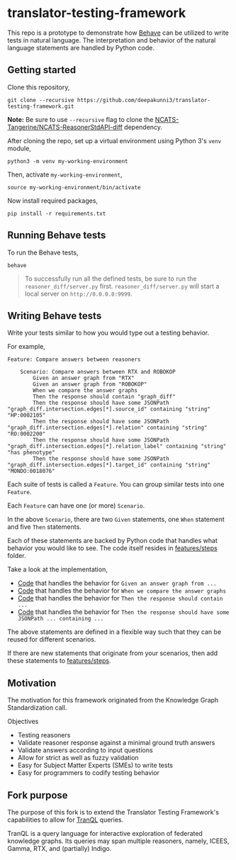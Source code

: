 # translator-testing-framework

This repo is a prototype to demonstrate how [Behave](https://behave.readthedocs.io/en/latest/) can be utilized to write tests in natural language. The interpretation and behavior of the natural language statements are handled by Python code.

## Getting started

Clone this repository,
```
git clone --recursive https://github.com/deepakunni3/translator-testing-framework.git
```

**Note:** Be sure to use `--recursive` flag to clone the [NCATS-Tangerine/NCATS-ReasonerStdAPI-diff](https://github.com/NCATS-Tangerine/NCATS-ReasonerStdAPI-diff) dependency.

After cloning the repo, set up a virtual environment using Python 3's `venv` module,
```
python3 -m venv my-working-environment
```

Then, activate `my-working-environment`,
```
source my-working-environment/bin/activate
```

Now install required packages,
```
pip install -r requirements.txt
```


## Running Behave tests

To run the Behave tests,
```
behave
```

> To successfully run all the defined tests, be sure to run the `reasoner_diff/server.py` first.
> `reasoner_diff/server.py` will start a local server on `http://0.0.0.0:9999`.


## Writing Behave tests

Write your tests similar to how you would type out a testing behavior.

For example,
```
Feature: Compare answers between reasoners

    Scenario: Compare answers between RTX and ROBOKOP
        Given an answer graph from "RTX"
        Given an answer graph from "ROBOKOP"
        When we compare the answer graphs
        Then the response should contain "graph_diff"
        Then the response should have some JSONPath "graph_diff.intersection.edges[*].source_id" containing "string" "HP:0002105"
        Then the response should have some JSONPath "graph_diff.intersection.edges[*].relation" containing "string" "RO:0002200"
        Then the response should have some JSONPath "graph_diff.intersection.edges[*].relation_label" containing "string" "has phenotype"
        Then the response should have some JSONPath "graph_diff.intersection.edges[*].target_id" containing "string" "MONDO:0018076"

```

Each suite of tests is called a `Feature`. You can group similar tests into one `Feature`.

Each `Feature` can have one (or more) `Scenario`.

In the above `Scenario`, there are two `Given` statements, one `When` statement and five `Then` statements.

Each of these statements are backed by Python code that handles what behavior you would like to see. The code itself resides in [features/steps](https://github.com/deepakunni3/translator-testing-framework/tree/master/features/steps) folder.

Take a look at the implementation,
- [Code](https://github.com/deepakunni3/translator-testing-framework/blob/dfb8183b1cf106ab415acc923d8466b262493a00/features/steps/steps.py#L33) that handles the behavior for `Given an answer graph from ...`
- [Code](https://github.com/deepakunni3/translator-testing-framework/blob/dfb8183b1cf106ab415acc923d8466b262493a00/features/steps/steps.py#L81) that handles the behavior for `When we compare the answer graphs`
- [Code](https://github.com/deepakunni3/translator-testing-framework/blob/dfb8183b1cf106ab415acc923d8466b262493a00/features/steps/steps.py#L106) that handles the behavior for `Then the response should contain ...`
- [Code](https://github.com/deepakunni3/translator-testing-framework/blob/dfb8183b1cf106ab415acc923d8466b262493a00/features/steps/steps.py#L143) that handles the behavior for `Then the response should have some JSONPath ... containing ...`


The above statements are defined in a flexible way such that they can be reused for different scenarios.

If there are new statements that originate from your scenarios, then add these statements to [features/steps](https://github.com/deepakunni3/translator-testing-framework/tree/master/features/steps).

## Motivation

The motivation for this framework originated from the Knowledge Graph Standardization call.

Objectives
- Testing reasoners
- Validate reasoner response against a minimal ground truth answers
- Validate answers according to input questions
- Allow for strict as well as fuzzy validation
- Easy for Subject Matter Experts (SMEs) to write tests
- Easy for programmers to codify testing behavior

## Fork purpose

The purpose of this fork is to extend the Translator Testing Framework's capabilities to allow for [TranQL](https://github.com/NCATS-Tangerine/tranql) queries.

TranQL is a query language for interactive exploration of federated knowledge graphs. Its queries may span multiple reasoners, namely, ICEES, Gamma, RTX, and (partially) Indigo.
